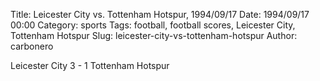 Title: Leicester City vs. Tottenham Hotspur, 1994/09/17
Date: 1994/09/17 00:00
Category: sports
Tags: football, football scores, Leicester City, Tottenham Hotspur
Slug: leicester-city-vs-tottenham-hotspur
Author: carbonero


Leicester City 3 - 1 Tottenham Hotspur
